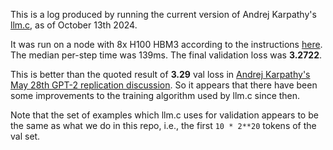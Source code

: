 This is a log produced by running the current version of Andrej Karpathy's [llm.c](https://github.com/karpathy/llm.c), as of October 13th 2024.

It was run on a node with 8x H100 HBM3 according to the instructions [here](https://github.com/karpathy/llm.c/discussions/481).
The median per-step time was 139ms. The final validation loss was **3.2722**.

This is better than the quoted result of **3.29** val loss in
[Andrej Karpathy's May 28th GPT-2 replication discussion](https://github.com/karpathy/llm.c/discussions/481#:~:text=By%20the%20end%20of%20the%20optimization%20we%27ll%20get%20to%20about%203.29).
So it appears that there have been some improvements to the training algorithm used by llm.c since then.

Note that the set of examples which llm.c uses for validation appears to be the same as what we do in this repo, i.e., the first `10 * 2**20` tokens of the val set.

